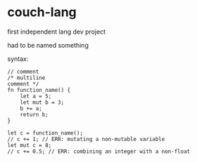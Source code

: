 # couch-lang

first independent lang dev project

had to be named something

syntax:

```
// comment
/* multiline
comment */
fn function_name() {
    let a = 5;
    let mut b = 3;
    b += a;
    return b;
}

let c = function_name();
// c += 1; // ERR: mutating a non-mutable variable
let mut c = 8;
// c += 0.5; // ERR: combining an integer with a non-float
```
